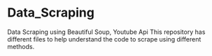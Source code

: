 # Data_Scraping
Data Scraping using Beautiful Soup, Youtube Api
This repository has different files to help understand the code to scrape using different methods.
